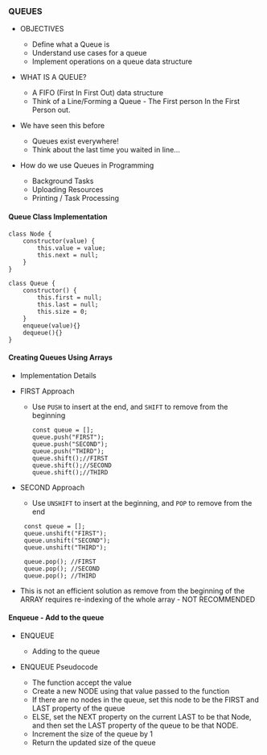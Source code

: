 ### QUEUES

- OBJECTIVES

  - Define what a Queue is
  - Understand use cases for a queue
  - Implement operations on a queue data structure

- WHAT IS A QUEUE?

  - A FIFO (First In First Out) data structure
  - Think of a Line/Forming a Queue - The First person In the First Person out.

- We have seen this before

  - Queues exist everywhere!
  - Think about the last time you waited in line...

- How do we use Queues in Programming
  - Background Tasks
  - Uploading Resources
  - Printing / Task Processing

#### Queue Class Implementation

```
class Node {
    constructor(value) {
        this.value = value;
        this.next = null;
    }
}
```

```
class Queue {
    constructor() {
        this.first = null;
        this.last = null;
        this.size = 0;
    }
    enqueue(value){}
    dequeue(){}
}
```

#### Creating Queues Using Arrays

- Implementation Details

- FIRST Approach

  - Use `PUSH` to insert at the end, and `SHIFT` to remove from the beginning
    ```
    const queue = [];
    queue.push("FIRST");
    queue.push("SECOND");
    queue.push("THIRD");
    queue.shift();//FIRST
    queue.shift();//SECOND
    queue.shift();//THIRD
    ```

- SECOND Approach

  - Use `UNSHIFT` to insert at the beginning, and `POP` to remove from the end

  ```
   const queue = [];
   queue.unshift("FIRST");
   queue.unshift("SECOND");
   queue.unshift("THIRD");

   queue.pop(); //FIRST
   queue.pop(); //SECOND
   queue.pop(); //THIRD

  ```

- This is not an efficient solution as remove from the beginning of the ARRAY requires re-indexing of the
  whole array - NOT RECOMMENDED

#### Enqueue - Add to the queue

- ENQUEUE

  - Adding to the queue

- ENQUEUE Pseudocode
  - The function accept the value
  - Create a new NODE using that value passed to the function
  - If there are no nodes in the queue, set this node to be the FIRST and LAST property of the queue
  - ELSE, set the NEXT property on the current LAST to be that Node, and then set the LAST
    property of the queue to be that NODE.
  - Increment the size of the queue by 1
  - Return the updated size of the queue
